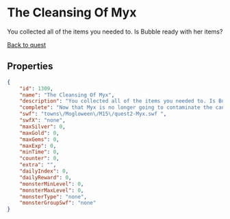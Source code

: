 # The Cleansing Of Myx

You collected all of the items you needed to. Is Bubble ready with her items?

[Back to quest](../quests.md)

## Properties

```json
{
    "id": 1309,
    "name": "The Cleansing Of Myx",
    "description": "You collected all of the items you needed to. Is Bubble ready with her items?",
    "complete": "Now that Myx is no longer going to contaminate the candy, it is up to Bubble to make the antidote batches!",
    "swf": "towns\/Mogloween\/M15\/quest2-Myx.swf ",
    "swfX": "none",
    "maxSilver": 0,
    "maxGold": 0,
    "maxGems": 0,
    "maxExp": 0,
    "minTime": 0,
    "counter": 0,
    "extra": "",
    "dailyIndex": 0,
    "dailyReward": 0,
    "monsterMinLevel": 0,
    "monsterMaxLevel": 0,
    "monsterType": "none",
    "monsterGroupSwf": "none"
}
```

